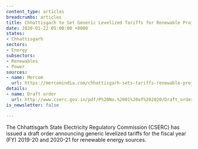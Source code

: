 ```yaml
---
content_type: articles
breadcrumbs: articles
title: Chhattisgarh to Set Generic Levelized Tariffs for Renewable Projects
date: 2020-01-22 05:00:00 +0000
states:
- Chhattisgarh
sectors:
- Energy
subsectors:
- Renewables
- Power
sources:
- name: Mercom
  url: https://mercomindia.com/chhattisgarh-sets-tariffs-renewable-projects/
details:
- name: Draft order
  url: http://www.cserc.gov.in/pdf/P%20No.%2001%20of%202020/Draft_order_01_of_2020.pdf
is_newsletter: false

---
```

The Chhattisgarh State Electricity Regulatory Commission (CSERC) has issued a draft order announcing generic levelized tariffs for the fiscal year (FY) 2019-20 and 2020-21 for renewable energy sources.
